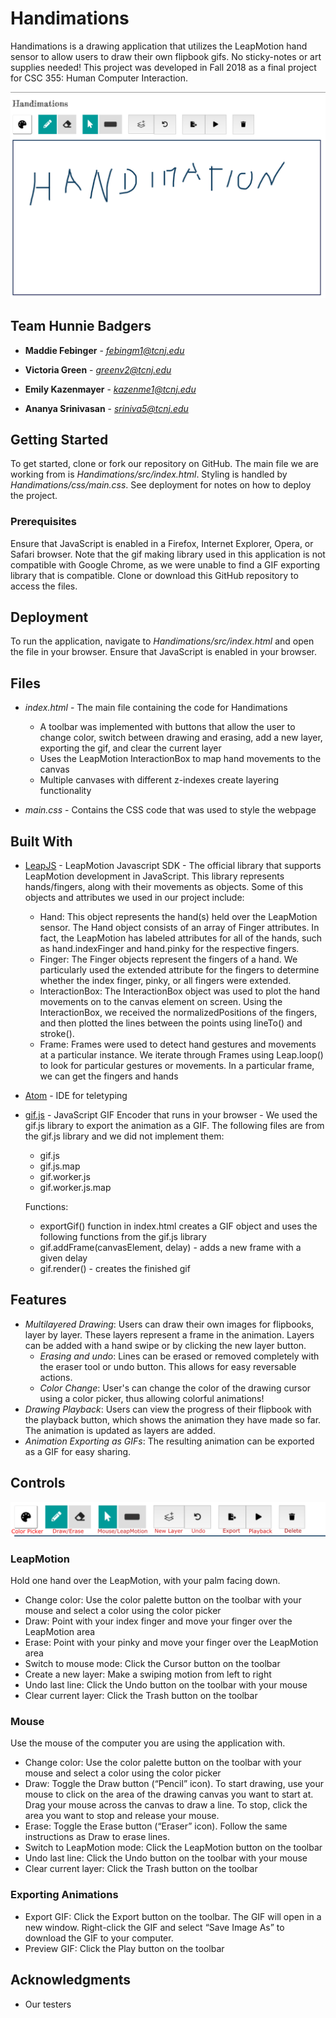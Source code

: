 # Handimations

Handimations is a drawing application that utilizes the LeapMotion hand sensor to allow users to draw their own flipbook gifs. No sticky-notes or art supplies needed! This project was developed in Fall 2018 as a final project for CSC 355: Human Computer Interaction.

![screen](https://github.com/madelinefebinger/handimations/blob/master/Handimations/src/img/Screen%20Shot%202018-12-02%20at%209.14.25%20PM.png)

## Team Hunnie Badgers

* **Maddie Febinger** - *febingm1@tcnj.edu*

* **Victoria Green** - *greenv2@tcnj.edu*

* **Emily Kazenmayer** - *kazenme1@tcnj.edu*

* **Ananya Srinivasan** - *sriniva5@tcnj.edu*

## Getting Started

To get started, clone or fork our repository on GitHub. The main file we are working from is *Handimations/src/index.html*. Styling is handled by *Handimations/css/main.css*. See deployment for notes on how to deploy the project.

### Prerequisites

Ensure that JavaScript is enabled in a Firefox, Internet Explorer, Opera, or Safari browser. Note that the gif making library used in this application is not compatible with Google Chrome, as we were unable to find a GIF exporting library that is compatible. Clone or download this GitHub repository to access the files.

## Deployment

To run the application, navigate to *Handimations/src/index.html* and open the file in your browser. Ensure that JavaScript is enabled in your browser.

## Files

* *index.html* - The main file containing the code for Handimations
   * A toolbar was implemented with buttons that allow the user to change color, switch between drawing and erasing, add a new layer, exporting the gif, and clear the current layer
   * Uses the LeapMotion InteractionBox to map hand movements to the canvas
   * Multiple canvases with different z-indexes create layering functionality

* *main.css* - Contains the CSS code that was used to style the webpage

## Built With

* [LeapJS](https://developer-archive.leapmotion.com/documentation/javascript/index.html) - LeapMotion Javascript SDK - The official library that supports LeapMotion development in JavaScript. This library represents hands/fingers, along with their movements as objects. Some of this objects and attributes we used in our project include:

    * Hand: This object represents the hand(s) held over the LeapMotion sensor. The Hand object consists of an array of Finger attributes. In fact, the LeapMotion has labeled attributes for all of the hands, such as hand.indexFinger and hand.pinky for the respective fingers.
    * Finger: The Finger objects represent the fingers of a hand. We particularly used the extended attribute for the fingers to determine whether the index finger, pinky, or all fingers were extended. 
    * InteractionBox: The InteractionBox object was used to plot the hand movements on to the canvas element on screen. Using the InteractionBox, we received the normalizedPositions of the fingers, and then plotted the lines between the points using lineTo() and stroke().
    * Frame: Frames were used to detect hand gestures and movements at a particular instance. We iterate through Frames using Leap.loop() to look for particular gestures or movements. In a particular frame, we can get the fingers and hands 

* [Atom](https://atom.io/) - IDE for teletyping
* [gif.js](https://github.com/jnordberg/gif.js) - JavaScript GIF Encoder that runs in your browser - We used the gif.js library to export the animation as a GIF. The following files are from the gif.js library and we did not implement them:
     * gif.js
     * gif.js.map
     * gif.worker.js
     * gif.worker.js.map

   Functions:
   
     * exportGif() function in index.html creates a GIF object and uses the following functions from the gif.js library
     * gif.addFrame(canvasElement, delay) - adds a new frame with a given delay
     * gif.render() - creates the finished gif

## Features

* *Multilayered Drawing*: Users can draw their own images for flipbooks, layer by layer. These layers represent a frame in the animation. Layers can be added with a hand swipe or by clicking the new layer button.
    * *Erasing and undo*: Lines can be erased or removed completely with the eraser tool or undo button. This allows for easy reversable actions.
    * *Color Change*: User's can change the color of the drawing cursor using a color picker, thus allowing colorful animations!
* *Drawing Playback*: Users can view the progress of their flipbook with the playback button, which shows the animation they have made so far. The animation is updated as layers are added.
* *Animation Exporting as GIFs*: The resulting animation can be exported as a GIF for easy sharing.


## Controls

![Toolbar](https://github.com/madelinefebinger/handimations/blob/master/Handimations/src/img/Screen%20Shot%202018-12-02%20at%2010.png)

### LeapMotion

Hold one hand over the LeapMotion, with your palm facing down. 
   * Change color: Use the color palette button on the toolbar with your mouse and select a color using the color picker
   * Draw: Point with your index finger and move your finger over the LeapMotion area
   * Erase: Point with your pinky and move your finger over the LeapMotion area
   * Switch to mouse mode: Click the Cursor button on the toolbar
   * Create a new layer: Make a swiping motion from left to right
   * Undo last line: Click the Undo button on the toolbar with your mouse
   * Clear current layer: Click the Trash button on the toolbar

### Mouse

Use the mouse of the computer you are using the application with.
   * Change color: Use the color palette button on the toolbar with your mouse and select a color using the color picker
   * Draw: Toggle the Draw button (“Pencil” icon). To start drawing, use your mouse to click on the area of the drawing canvas you want to start at. Drag your mouse across the canvas to draw a line. To stop, click the area you want to stop and release your mouse.
   * Erase: Toggle the Erase button (“Eraser” icon). Follow the same instructions as Draw to erase lines. 
   * Switch to LeapMotion mode: Click the LeapMotion button on the toolbar
   * Undo last line: Click the Undo button on the toolbar with your mouse
   * Clear current layer: Click the Trash button on the toolbar
   
### Exporting Animations

* Export GIF: Click the Export button on the toolbar. The GIF will open in a new window. Right-click the GIF and select “Save Image As” to download the GIF to your computer. 
* Preview GIF: Click the Play button on the toolbar


## Acknowledgments

* Our testers
